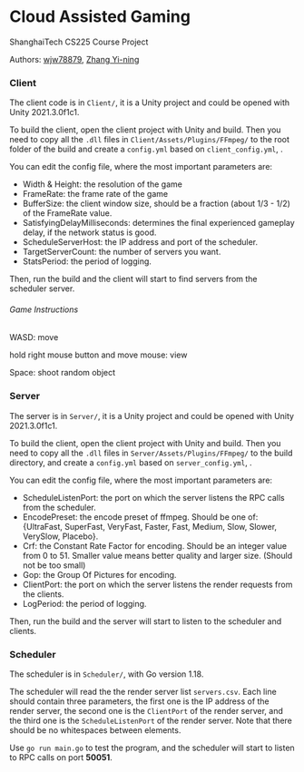 # Cloud Assisted Gaming
ShanghaiTech CS225 Course Project

Authors: [wjw78879](https://github.com/wjw78879), [Zhang Yi-ning](https://github.com/yining765)

### Client

The client code is in `Client/`, it is a Unity project and could be opened with Unity 2021.3.0f1c1.

To build the client, open the client project with Unity and build. Then you need to copy all the `.dll` files in `Client/Assets/Plugins/FFmpeg/` to the root folder of the build and create a  `config.yml` based on `client_config.yml`, .

You can edit the config file, where the most important parameters are:
-   Width & Height: the resolution of the game
-   FrameRate: the frame rate of the game
-   BufferSize: the client window size, should be a fraction (about 1/3 - 1/2) of the FrameRate value.
-   SatisfyingDelayMilliseconds: determines the final experienced gameplay delay, if the network status is good.
-   ScheduleServerHost: the IP address and port of the scheduler.
-   TargetServerCount: the number of servers you want.
-   StatsPeriod: the period of logging.

Then, run the build and the client will start to find servers from the scheduler server.

###### Game Instructions

WASD: move

hold right mouse button and move mouse: view

Space: shoot random object

### Server

The server is in `Server/`, it is a Unity project and could be opened with Unity 2021.3.0f1c1.

To build the client, open the client project with Unity and build. Then you need to copy all the `.dll` files in `Server/Assets/Plugins/FFmpeg/` to the build directory, and create a `config.yml` based on `server_config.yml`, .

You can edit the config file, where the most important parameters are:
-   ScheduleListenPort: the port on which the server listens the RPC calls from the scheduler.
-   EncodePreset: the encode preset of ffmpeg. Should be one of: {UltraFast, SuperFast, VeryFast, Faster, Fast, Medium, Slow, Slower, VerySlow, Placebo}.
-   Crf: the Constant Rate Factor for encoding. Should be an integer value from 0 to 51. Smaller value means better quality and larger size. (Should not be too small)
-   Gop: the Group Of Pictures for encoding.
-   ClientPort: the port on which the server listens the render requests from the clients.
-   LogPeriod: the period of logging.

Then, run the build and the server will start to listen to the scheduler and clients.

### Scheduler

The scheduler is in `Scheduler/`, with Go version 1.18.

The scheduler will read the the render server list `servers.csv`. Each line should contain three parameters, the first one is the IP address of the render server, the second one is the `ClientPort` of the render server, and the third one is the `ScheduleListenPort` of the render server. Note that there should be no whitespaces between elements.

Use `go run main.go` to test the program, and the scheduler will start to listen to RPC calls on port **50051**.